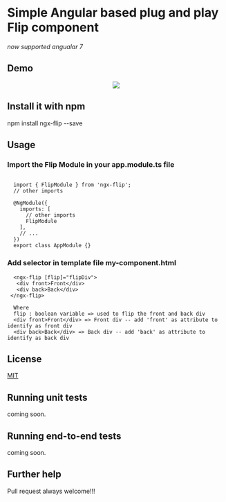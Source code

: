

# Simple Angular based plug and play Flip component
*now supported angualar 7*
## Demo
<p align="center">
<img src ="https://github.com/ritsrivastava01/ngxFlip/raw/master/Flip.gif" /></p>

## Install it with npm
npm install ngx-flip --save

## Usage
### Import the Flip Module in your app.module.ts file
```
  
  import { FlipModule } from 'ngx-flip';
  // other imports 
  
  @NgModule({
    imports: [
      // other imports 
      FlipModule
    ],
    // ...
  })
  export class AppModule {}

```
### Add selector in template file my-component.html
```
  <ngx-flip [flip]="flipDiv">
   <div front>Front</div>
   <div back>Back</div>
 </ngx-flip>
 
  Where
  flip : boolean variable => used to flip the front and back div
  <div front>Front</div> => Front div -- add 'front' as attribute to identify as front div
  <div back>Back</div> => Back div -- add 'back' as attribute to identify as back div
```

## License

[MIT](https://opensource.org/licenses/MIT) 

## Running unit tests

coming soon. 

## Running end-to-end tests

coming soon.

## Further help

Pull request always welcome!!!
